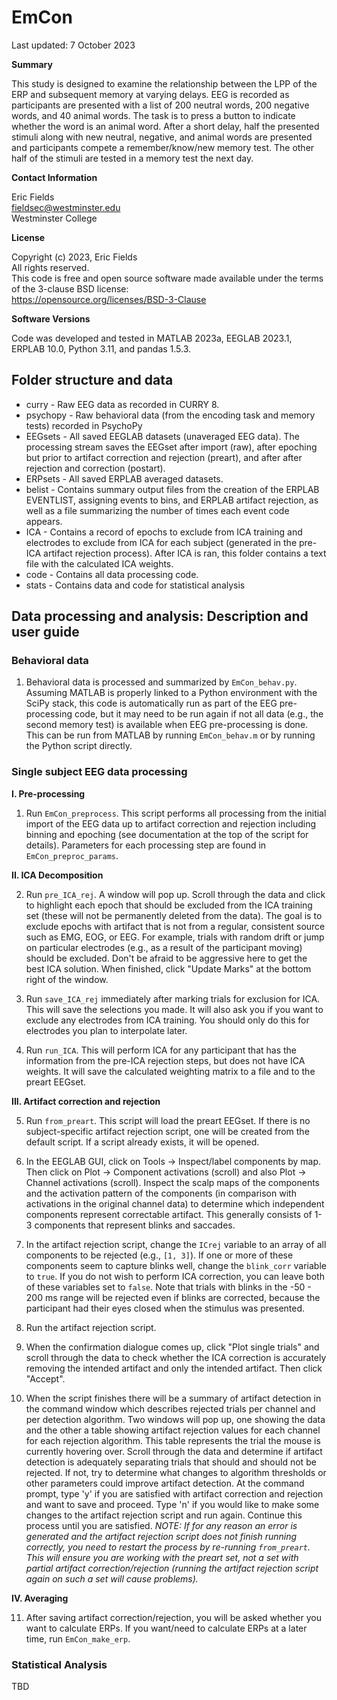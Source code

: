 # EmCon

Last updated: 7 October 2023

**Summary**

This study is designed to examine the relationship between the LPP of the ERP and subsequent memory at varying delays. EEG is recorded as participants are presented with a list of 200 neutral words, 200 negative words, and 40 animal words. The task is to press a button to indicate whether the word is an animal word. After a short delay, half the presented stimuli along with new neutral, negative, and animal words are presented and participants compete a remember/know/new memory test. The other half of the stimuli are tested in a memory test the next day. 

**Contact Information**

Eric Fields  
fieldsec@westminster.edu  
Westminster College  

**License**

Copyright (c) 2023, Eric Fields  
All rights reserved.  
This code is free and open source software made available under the terms of the 3-clause BSD license:  
https://opensource.org/licenses/BSD-3-Clause

**Software Versions**

Code was developed and tested in MATLAB 2023a, EEGLAB 2023.1, ERPLAB 10.0, Python 3.11, and pandas 1.5.3.


## Folder structure and data

* curry - Raw EEG data as recorded in CURRY 8.
* psychopy - Raw behavioral data (from the encoding task and memory tests) recorded in PsychoPy
* EEGsets - All saved EEGLAB datasets (unaveraged EEG data). The processing stream saves the EEGset after import (raw), after epoching but prior to artifact correction and rejection (preart), and after after rejection and correction (postart).
* ERPsets - All saved ERPLAB averaged datasets.
* belist - Contains summary output files from the creation of the ERPLAB EVENTLIST, assigning events to bins, and ERPLAB artifact rejection, as well as a file summarizing the number of times each event code appears.
* ICA - Contains a record of epochs to exclude from ICA training and electrodes to exclude from ICA for each subject (generated in the pre-ICA artifact rejection process). After ICA is ran, this folder contains a text file with the calculated ICA weights.
* code - Contains all data processing code.
* stats - Contains data and code for statistical analysis




## Data processing and analysis: Description and user guide

### Behavioral data

1. Behavioral data is processed and summarized by `EmCon_behav.py`. Assuming MATLAB is properly linked to a Python environment with the SciPy stack, this code is automatically run as part of the EEG pre-processing code, but it may need to be run again if not all data (e.g., the second memory test) is available when EEG pre-processing is done. This can be run from MATLAB by running `EmCon_behav.m` or by running the Python script directly.


### Single subject EEG data processing

**I. Pre-processing**

1. Run `EmCon_preprocess`. This script performs all processing from the initial import of the EEG data up to artifact correction and rejection including binning and epoching (see documentation at the top of the script for details). Parameters for each processing step are found in `EmCon_preproc_params`.

**II. ICA Decomposition**

2. Run `pre_ICA_rej`. A window will pop up. Scroll through the data and click to highlight each epoch that should be excluded from the ICA training set (these will not be permanently deleted from the data). The goal is to exclude epochs with artifact that is not from a regular, consistent source such as EMG, EOG, or EEG. For example, trials with random drift or jump on particular electrodes (e.g., as a result of the participant moving) should be excluded. Don't be afraid to be aggressive here to get the best ICA solution. When finished, click "Update Marks" at the bottom right of the window.

3. Run `save_ICA_rej` immediately after marking trials for exclusion for ICA. This will save the selections you made. It will also ask you if you want to exclude any electrodes from ICA training. You should only do this for electrodes you plan to interpolate later.

4. Run `run_ICA`. This will perform ICA for any participant that has the information from the pre-ICA rejection steps, but does not have ICA weights. It will save the calculated weighting matrix to a file and to the preart EEGset.

**III. Artifact correction and rejection**

5. Run `from_preart`. This script will load the preart EEGset. If there is no subject-specific artifact rejection script, one will be created from the default script. If a script already exists, it will be opened.

6. In the EEGLAB GUI, click on Tools -> Inspect/label components by map. Then click on Plot -> Component activations (scroll) and also Plot -> Channel activations (scroll). Inspect the scalp maps of the components and the activation pattern of the components (in comparison with activations in the original channel data) to determine which independent components represent correctable artifact. This generally consists of 1-3 components that represent blinks and saccades.

7. In the artifact rejection script, change the `ICrej` variable to an array of all components to be rejected (e.g., `[1, 3]`). If one or more of these components seem to capture blinks well, change the `blink_corr` variable to `true`. If you do not wish to perform ICA correction, you can leave both of these variables set to `false`. Note that trials with blinks in the -50 - 200 ms range will be rejected even if blinks are corrected, because the participant had their eyes closed when the stimulus was presented.

8. Run the artifact rejection script. 

9. When the confirmation dialogue comes up, click "Plot single trials" and scroll through the data to check whether the ICA correction is accurately removing the intended artifact and only the intended artifact. Then click "Accept".

10. When the script finishes there will be a summary of artifact detection in the command window which describes rejected trials per channel and per detection algorithm. Two windows will pop up, one showing the data and the other a table showing artifact rejection values for each channel for each rejection algorithm. This table represents the trial the mouse is currently hovering over. Scroll through the data and determine if artifact detection is adequately separating trials that should and should not be rejected. If not, try to determine what changes to algorithm thresholds or other parameters could improve artifact detection. At the command prompt, type 'y' if you are satisfied with artifact correction and rejection and want to save and proceed. Type 'n' if you would like to make some changes to the artifact rejection script and run again. Continue this process until you are satisfied. *NOTE: If for any reason an error is generated and the artifact rejection script does not finish running correctly, you need to restart the process by re-running `from_preart`. This will ensure you are working with the preart set, not a set with partial artifact correction/rejection (running the artifact rejection script again on such a set will cause problems).*


**IV. Averaging**

11. After saving artifact correction/rejection, you will be asked whether you want to calculate ERPs. If you want/need to calculate ERPs at a later time, run `EmCon_make_erp`.




### Statistical Analysis

TBD
